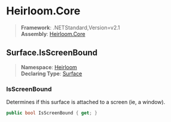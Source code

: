 # Heirloom.Core

> **Framework**: .NETStandard,Version=v2.1  
> **Assembly**: [Heirloom.Core][0]  

## Surface.IsScreenBound

> **Namespace**: [Heirloom][0]  
> **Declaring Type**: [Surface][1]  

### IsScreenBound

Determines if this surface is attached to a screen (ie, a window).

```cs
public bool IsScreenBound { get; }
```

[0]: ../../../Heirloom.Core.md
[1]: ../Surface.md
